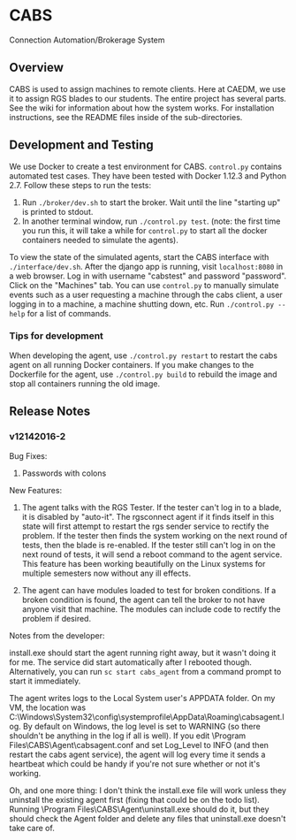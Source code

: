 # CABS
Connection Automation/Brokerage System

## Overview
CABS is used to assign machines to remote clients. Here at CAEDM, we use it to assign RGS
blades to our students. The entire project has several parts. See the wiki for information
about how the system works. For installation instructions, see the README files inside of the
sub-directories.

## Development and Testing
We use Docker to create a test environment for CABS. `control.py` contains automated test cases.
They have been tested with Docker 1.12.3 and Python 2.7. Follow these steps to run the tests:

 1. Run `./broker/dev.sh` to start the broker. Wait until the line "starting up" is printed to
    stdout.
 2. In another terminal window, run `./control.py test`. (note: the first time you run this, it
    will take a while for `control.py` to start all the docker containers needed to simulate
    the agents).

To view the state of the simulated agents, start the CABS interface with
`./interface/dev.sh`. After the django app is running, visit `localhost:8080` in a web
browser. Log in with username "cabstest" and password "password". Click on the "Machines"
tab. You can use `control.py` to manually simulate events such as a user requesting a
machine through the cabs client, a user logging in to a machine, a machine shutting down,
etc. Run `./control.py --help` for a list of commands.

### Tips for development
When developing the agent, use `./control.py restart` to restart the cabs agent on all running
Docker containers. If you make changes to the Dockerfile for the agent, use `./control.py
build` to rebuild the image and stop all containers running the old image.


## Release Notes

### v12142016-2

Bug Fixes:
1)  Passwords with colons

New Features:
1)  The agent talks with the RGS Tester.  If the tester can't log in to  a blade, it is
disabled by "auto-it".  The rgsconnect agent if it finds itself in this state will first
attempt to restart the rgs sender service to rectify the problem.  If the tester then finds the
system working on the next round of tests, then the blade is re-enabled.  If the tester still
can't log in on the next round of tests, it will send a reboot command to the agent service.  
This feature has been working beautifully on the Linux systems for multiple semesters now
without any ill effects.

2) The agent can have modules loaded to test for broken conditions.  If a broken condition is
found, the agent can tell the broker to not have anyone visit that machine.  The modules can
include code to rectify the problem if desired.


Notes from the developer:

install.exe should start the agent running right away, but it wasn't doing it for me. The
service did start automatically after I rebooted though. Alternatively, you can run `sc
start cabs_agent` from a command prompt to start it immediately.

The agent writes logs to the Local System user's APPDATA folder. On my VM, the location
was C:\Windows\System32\config\systemprofile\AppData\Roaming\cabsagent.log. By default
on Windows, the log level is set to WARNING (so there shouldn't be anything in the log
if all is well). If you edit \Program Files\CABS\Agent\cabsagent.conf and set Log_Level
to INFO (and then restart the cabs agent service), the agent will log every time it
sends a heartbeat which could be handy if you're not sure whether or not it's working.

Oh, and one more thing: I don't think the install.exe file will work unless they
uninstall the existing agent first (fixing that could be on the todo list). Running
\Program Files\CABS\Agent\uninstall.exe should do it, but they should check the Agent
folder and delete any files that uninstall.exe doesn't take care of.
